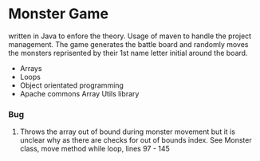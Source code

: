 # Monster Game
written in Java to enfore the theory. Usage of maven to handle the project management. The game generates the battle board and randomly moves the monsters reprisented by their 1st name letter initial around the board. 


+ Arrays
+ Loops 
+ Object orientated programming 
+ Apache commons Array Utils library

### Bug 
1. Throws the array out of bound during monster movement but it is unclear why as there are checks for out of bounds index. See Monster class, move method while loop, lines 97 - 145
